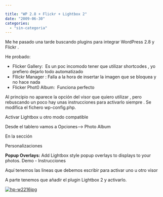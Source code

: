 ```yaml
---

title: "WP 2.8 + Flickr + Lightbox 2"
date: "2009-06-30"
categories: 
  - "sin-categoria"
---
```


Me he pasado una tarde buscando plugins para integrar WordPress 2.8 y Flickr .

He probado:

- Flicker Gallery:  Es un poc incomodo tener que utilizar shortcodes , yo prefiero dejarlo todo automatizado
- Fllickr Manager : Falla a la hora de insertar la imagen que se bloquea y no hace nada
- Flicker Phot0 Album:  Funciona perfecto

Al principio no aparece la opción del visor que quiero utilizar , pero rebuscando un poco hay unas instrucciones para activarlo siempre . Se modifica el fichero wp-config.php.

Activar Lightbox u otro modo compatible

Desde el tablero vamos a Opciones--> Photo Album

En la sección

Personalizaciones

**Popup Overlays:** Add Lightbox style popup overlays to displays to your photos. Demo \- Instrucciones

Aquí tenemos las lineas que debemos escribir para activar uno u otro visor

A parte tenemos que añadir el plugin Lightbox 2 y activarlo.

[![hp-w2216jpg](images/3569990224_1347447dcf_t.jpg)](https://farm3.static.flickr.com/2450/3569990224_1347447dcf.jpg "hp-w2216jpg")
